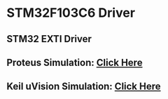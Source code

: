 # STM32F103C6 Driver
## STM32 EXTI Driver
## Proteus Simulation: [Click Here](https://drive.google.com/file/d/1_UESdhnb3YCJUbzNSD9D5pYuzLqDxVUt/view)
## Keil uVision Simulation: [Click Here](https://drive.google.com/file/d/1nwrF1_epWMOreOdLFKQXgvR6bQomLfoQ/view)
